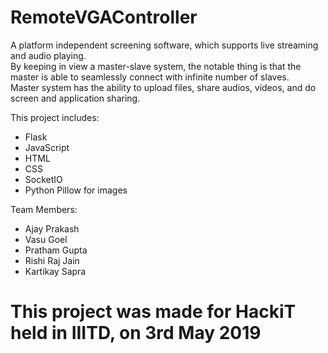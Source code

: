 # RemoteVGAController

A platform independent screening software, which supports live streaming and audio playing. <br />
By keeping in view a master-slave system, the notable thing is that the master is able to seamlessly connect with infinite number of slaves. <br />
Master system has the ability to upload files, share audios, videos, and do screen and application sharing. 

This project includes:
- Flask
- JavaScript
- HTML
- CSS
- SocketIO
- Python Pillow for images

Team Members:
 - Ajay Prakash
 - Vasu Goel
 - Pratham Gupta
 - Rishi Raj Jain
 - Kartikay Sapra

# This project was made for HackiT held in IIITD, on 3rd May 2019
